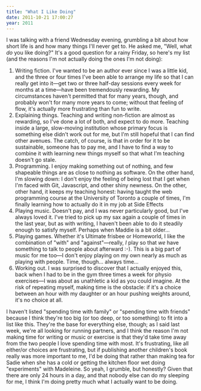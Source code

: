 ```yaml
---
title: "What I Like Doing"
date: 2011-10-21 17:00:27
year: 2011
---
```

I was talking with a friend Wednesday evening, grumbling a bit about how short life is and how many things I'll never get to. He asked me, "Well, what <em>do</em> you like doing?" It's a good question for a rainy Friday, so here's my list (and the reasons I'm not actually doing the ones I'm not doing):
<ol>
	<li>Writing fiction. I've wanted to be an author ever since I was a little kid, and the three or four times I've been able to arrange my life so that I can really get into it&mdash;get two or three half-day sessions every week for months at a time&mdash;have been tremendously rewarding. My circumstances haven't permitted that for many years, though, and probably won't for many more years to come; without that feeling of flow, it's actually more frustrating than fun to write.</li>
	<li>Explaining things. Teaching and writing non-fiction are almost as rewarding, so I've done a lot of both, and expect to do more. Teaching inside a large, slow-moving institution whose primary focus is something else didn't work out for me, but I'm still hopeful that I can find other avenues. The catch, of course, is that in order for it to be sustainable, someone has to pay me, and I have to find a way to combine it with learning new things myself so that what I'm teaching doesn't go stale.</li>
	<li>Programming. I enjoy making something out of nothing, and few shapeable things are as close to nothing as software. On the other hand, I'm slowing down: I don't enjoy the feeling of being lost that I get when I'm faced with Git, Javascript, and other shiny newness. On the other, other hand, it keeps my teaching honest: having taught the web programming course at the University of Toronto a couple of times, I'm finally learning how to actually do it in my job at Side Effects</li>
	<li>Playing music. Doesn't pay, and I was never particularly good, but I've always loved it. I've tried to pick up my sax again a couple of times in the last year, but as with writing, I haven't been able to do it steadily enough to satisfy myself. Perhaps when Maddie is a bit older...</li>
	<li>Playing games. Whether it's Ultimate frisbee or Homeworld, I like the combination of "with" and "against"&mdash;really, <em>I</em> play so that <em>we</em> have something to talk to people about afterward :-). This is a big part of music for me too&mdash;I don't enjoy playing on my own nearly as much as playing with people. Time, though... always time...</li>
	<li>Working out. I was surprised to discover that I actually enjoyed this, back when I had to be in the gym three times a week for physio exercises&mdash;I was about as unathletic a kid as you could imagine. At the risk of repeating myself, making time is the obstacle: if it's a choice between an hour with my daughter or an hour pushing weights around, it's no choice at all.</li>
</ol>
I haven't listed "spending time with family" or "spending time with friends" because I think they're too big (or too deep, or too something) to fit into a list like this. They're the base for everything else, though; as I said last week, we're all looking for running partners, and I think the reason I'm not making time for writing or music or exercise is that they'd take time away from the two people I love spending time with most.  It's frustrating, like all either/or choices are frustrating, but if publishing another children's book really was more important to me, I'd be doing that rather than making tea for Sadie when she has a cold or getting the kitchen floor wet doing "experiments" with Madeleine. So yeah, I grumble, but honestly? Given that there are only 24 hours in a day, and that nobody else can do my sleeping for me, I think I'm doing pretty much what I actually want to be doing.
